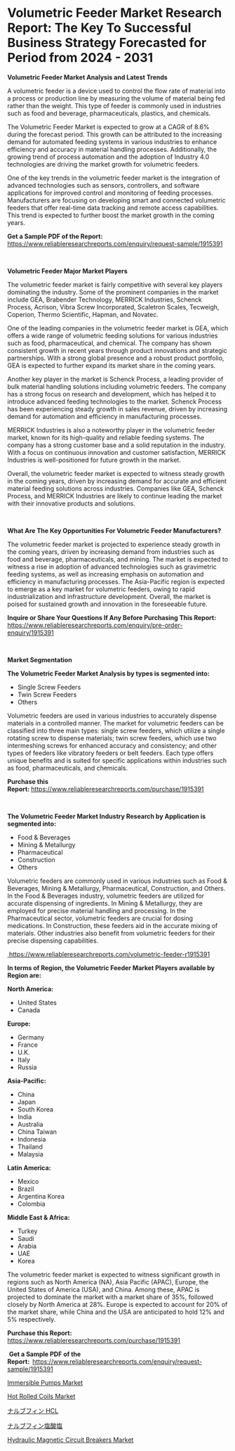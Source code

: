 <p><h1>Volumetric Feeder Market Research Report: The Key To Successful Business Strategy Forecasted for Period from 2024 - 2031</h1></p><p><strong>Volumetric Feeder Market Analysis and Latest Trends</strong></p>
<p><p>A volumetric feeder is a device used to control the flow rate of material into a process or production line by measuring the volume of material being fed rather than the weight. This type of feeder is commonly used in industries such as food and beverage, pharmaceuticals, plastics, and chemicals.</p><p>The Volumetric Feeder Market is expected to grow at a CAGR of 8.6% during the forecast period. This growth can be attributed to the increasing demand for automated feeding systems in various industries to enhance efficiency and accuracy in material handling processes. Additionally, the growing trend of process automation and the adoption of Industry 4.0 technologies are driving the market growth for volumetric feeders.</p><p>One of the key trends in the volumetric feeder market is the integration of advanced technologies such as sensors, controllers, and software applications for improved control and monitoring of feeding processes. Manufacturers are focusing on developing smart and connected volumetric feeders that offer real-time data tracking and remote access capabilities. This trend is expected to further boost the market growth in the coming years.</p></p>
<p><strong>Get a Sample PDF of the Report:&nbsp;</strong> <a href="https://www.reliableresearchreports.com/enquiry/request-sample/1915391">https://www.reliableresearchreports.com/enquiry/request-sample/1915391</a></p>
<p>&nbsp;</p>
<p><strong>Volumetric Feeder Major Market Players</strong></p>
<p><p>The volumetric feeder market is fairly competitive with several key players dominating the industry. Some of the prominent companies in the market include GEA, Brabender Technology, MERRICK Industries, Schenck Process, Acrison, Vibra Screw Incorporated, Scaletron Scales, Tecweigh, Coperion, Thermo Scientific, Hapman, and Novatec.</p><p>One of the leading companies in the volumetric feeder market is GEA, which offers a wide range of volumetric feeding solutions for various industries such as food, pharmaceutical, and chemical. The company has shown consistent growth in recent years through product innovations and strategic partnerships. With a strong global presence and a robust product portfolio, GEA is expected to further expand its market share in the coming years.</p><p>Another key player in the market is Schenck Process, a leading provider of bulk material handling solutions including volumetric feeders. The company has a strong focus on research and development, which has helped it to introduce advanced feeding technologies to the market. Schenck Process has been experiencing steady growth in sales revenue, driven by increasing demand for automation and efficiency in manufacturing processes.</p><p>MERRICK Industries is also a noteworthy player in the volumetric feeder market, known for its high-quality and reliable feeding systems. The company has a strong customer base and a solid reputation in the industry. With a focus on continuous innovation and customer satisfaction, MERRICK Industries is well-positioned for future growth in the market.</p><p>Overall, the volumetric feeder market is expected to witness steady growth in the coming years, driven by increasing demand for accurate and efficient material feeding solutions across industries. Companies like GEA, Schenck Process, and MERRICK Industries are likely to continue leading the market with their innovative products and solutions.</p></p>
<p>&nbsp;</p>
<p><strong>What Are The Key Opportunities For Volumetric Feeder Manufacturers?</strong></p>
<p><p>The volumetric feeder market is projected to experience steady growth in the coming years, driven by increasing demand from industries such as food and beverage, pharmaceuticals, and mining. The market is expected to witness a rise in adoption of advanced technologies such as gravimetric feeding systems, as well as increasing emphasis on automation and efficiency in manufacturing processes. The Asia-Pacific region is expected to emerge as a key market for volumetric feeders, owing to rapid industrialization and infrastructure development. Overall, the market is poised for sustained growth and innovation in the foreseeable future.</p></p>
<p><strong>Inquire or Share Your Questions If Any Before Purchasing This Report:</strong> <a href="https://www.reliableresearchreports.com/enquiry/pre-order-enquiry/1915391">https://www.reliableresearchreports.com/enquiry/pre-order-enquiry/1915391</a></p>
<p>&nbsp;</p>
<p><strong>Market Segmentation</strong></p>
<p><strong>The Volumetric Feeder Market Analysis by types is segmented into:</strong></p>
<p><ul><li>Single Screw Feeders</li><li>Twin Screw Feeders</li><li>Others</li></ul></p>
<p><p>Volumetric feeders are used in various industries to accurately dispense materials in a controlled manner. The market for volumetric feeders can be classified into three main types: single screw feeders, which utilize a single rotating screw to dispense materials; twin screw feeders, which use two intermeshing screws for enhanced accuracy and consistency; and other types of feeders like vibratory feeders or belt feeders. Each type offers unique benefits and is suited for specific applications within industries such as food, pharmaceuticals, and chemicals.</p></p>
<p><strong>Purchase this Report:&nbsp;</strong><a href="https://www.reliableresearchreports.com/purchase/1915391">https://www.reliableresearchreports.com/purchase/1915391</a></p>
<p>&nbsp;</p>
<p><strong>The Volumetric Feeder Market Industry Research by Application is segmented into:</strong></p>
<p><ul><li>Food & Beverages</li><li>Mining & Metallurgy</li><li>Pharmaceutical</li><li>Construction</li><li>Others</li></ul></p>
<p><p>Volumetric feeders are commonly used in various industries such as Food & Beverages, Mining & Metallurgy, Pharmaceutical, Construction, and Others. In the Food & Beverages industry, volumetric feeders are utilized for accurate dispensing of ingredients. In Mining & Metallurgy, they are employed for precise material handling and processing. In the Pharmaceutical sector, volumetric feeders are crucial for dosing medications. In Construction, these feeders aid in the accurate mixing of materials. Other industries also benefit from volumetric feeders for their precise dispensing capabilities.</p></p>
<p><a href="https://www.reliableresearchreports.com/volumetric-feeder-r1915391">&nbsp;https://www.reliableresearchreports.com/volumetric-feeder-r1915391</a></p>
<p><strong>In terms of Region, the Volumetric Feeder Market Players available by Region are:</strong></p>
<p>
    <p> <strong> North America: </strong>
        <ul>
            <li>United States</li>
            <li>Canada</li>
        </ul>
        </p> 
    <p> <strong> Europe: </strong>
        <ul>
            <li>Germany</li>
            <li>France</li>
            <li>U.K.</li>
            <li>Italy</li>
            <li>Russia</li>
        </ul>
        </p> 
    <p> <strong> Asia-Pacific: </strong>
        <ul>
            <li>China</li>
            <li>Japan</li>
            <li>South Korea</li>
            <li>India</li>
            <li>Australia</li>
            <li>China Taiwan</li>
            <li>Indonesia</li>
            <li>Thailand</li>
            <li>Malaysia</li>
        </ul>
        </p> 
    <p> <strong> Latin America: </strong>
        <ul>
            <li>Mexico</li>
            <li>Brazil</li>
            <li>Argentina Korea</li>
            <li>Colombia</li>
        </ul>
        </p> 
    <p> <strong> Middle East & Africa: </strong>
        <ul>
            <li>Turkey</li>
            <li>Saudi</li>
            <li>Arabia</li>
            <li>UAE</li>
            <li>Korea</li>
        </ul>
    </p>
    </p>
<p><p>The volumetric feeder market is expected to witness significant growth in regions such as North America (NA), Asia Pacific (APAC), Europe, the United States of America (USA), and China. Among these, APAC is projected to dominate the market with a market share of 35%, followed closely by North America at 28%. Europe is expected to account for 20% of the market share, while China and the USA are anticipated to hold 12% and 5% respectively.</p></p>
<p><strong>Purchase this Report: </strong><a href="https://www.reliableresearchreports.com/purchase/1915391">https://www.reliableresearchreports.com/purchase/1915391</a></p>
<p>&nbsp;<strong>Get a Sample PDF of the Report:&nbsp;&nbsp;</strong><a href="https://www.reliableresearchreports.com/enquiry/request-sample/1915391">https://www.reliableresearchreports.com/enquiry/request-sample/1915391</a></p>
<p><strong></strong></p>
<p><p><a href="https://github.com/julyju69/Market-Research-Report-List-2/blob/main/immersible-pumps-market.md">Immersible Pumps Market</a></p><p><a href="https://issuu.com/reportprime-2/docs/hot-rolled-coils-market-size-2030.pptx">Hot Rolled Coils Market</a></p><p><a href="https://github.com/xnljig2898992/Market-Research-Report-List-1/blob/main/790523433132.md">ナルブフィン HCL</a></p><p><a href="https://github.com/adcxff01450218/Market-Research-Report-List-1/blob/main/542134333133.md">ナルブフィン塩酸塩</a></p><p><a href="https://github.com/gdfhhhj/Market-Research-Report-List-4/blob/main/hydraulic-magnetic-circuit-breakers-market.md">Hydraulic Magnetic Circuit Breakers Market</a></p></p>